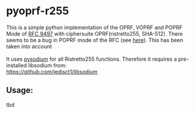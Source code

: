 # pyoprf-r255
This is a simple python implementation of the OPRF, VOPRF and POPRF Mode of [RFC 9497](https://datatracker.ietf.org/doc/html/rfc9497) with ciphersuite OPRF(ristretto255, SHA-512). There seems to be a bug in POPRF mode of the RFC (see [here](https://www.rfc-editor.org/errata/eid7999)). This has been taken into account<br /> <br />
It uses [pysodium](https://github.com/stef/pysodium) for all Ristretto255 functions. Therefore it requires a pre-installed libsodium from: <br />
https://github.com/jedisct1/libsodium
## Usage:
tbd